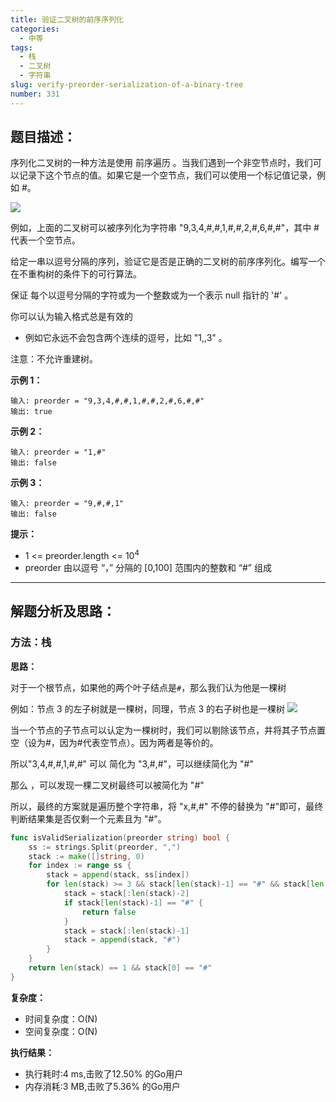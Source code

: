 ```yaml
---
title: 验证二叉树的前序序列化
categories:
  - 中等
tags:
  - 栈
  - 二叉树
  - 字符串
slug: verify-preorder-serialization-of-a-binary-tree
number: 331
---
```


## 题目描述：

序列化二叉树的一种方法是使用 前序遍历 。当我们遇到一个非空节点时，我们可以记录下这个节点的值。如果它是一个空节点，我们可以使用一个标记值记录，例如 #。

![](/img/leetcode/331验证二叉树的前序序列化/pre-tree.jpg)

例如，上面的二叉树可以被序列化为字符串 "9,3,4,#,#,1,#,#,2,#,6,#,#"，其中 # 代表一个空节点。

给定一串以逗号分隔的序列，验证它是否是正确的二叉树的前序序列化。编写一个在不重构树的条件下的可行算法。

保证 每个以逗号分隔的字符或为一个整数或为一个表示 null 指针的 '#' 。

你可以认为输入格式总是有效的

- 例如它永远不会包含两个连续的逗号，比如 "1,,3" 。

注意：不允许重建树。

**示例 1：**
```
输入: preorder = "9,3,4,#,#,1,#,#,2,#,6,#,#"
输出: true
```

**示例 2：**
```
输入: preorder = "1,#"
输出: false
```

**示例 3：**
```
输入: preorder = "9,#,#,1"
输出: false
```


**提示：**
- 1 <= preorder.length <= 10<sup>4</sup>
- preorder 由以逗号 “，” 分隔的 [0,100] 范围内的整数和 “#” 组成

---
## 解题分析及思路：


### 方法：栈

**思路：**

对于一个根节点，如果他的两个叶子结点是`#`，那么我们认为他是一棵树

例如：节点 3 的左子树就是一棵树，同理，节点 3 的右子树也是一棵树
![](/img/leetcode/331验证二叉树的前序序列化/example1.png)

当一个节点的子节点可以认定为一棵树时，我们可以剔除该节点，并将其子节点置空（设为#，因为#代表空节点）。因为两者是等价的。

所以"3,4,#,#,1,#,#" 可以 简化为 "3,#,#"，可以继续简化为 "#"

那么 ，可以发现一棵二叉树最终可以被简化为 "#"

所以，最终的方案就是遍历整个字符串，将 "x,#,#" 不停的替换为 "#"即可，最终判断结果集是否仅剩一个元素且为 "#"。

```go
func isValidSerialization(preorder string) bool {
	ss := strings.Split(preorder, ",")
	stack := make([]string, 0)
	for index := range ss {
		stack = append(stack, ss[index])
		for len(stack) >= 3 && stack[len(stack)-1] == "#" && stack[len(stack)-2] == "#" {
			stack = stack[:len(stack)-2]
			if stack[len(stack)-1] == "#" {
				return false
			}
			stack = stack[:len(stack)-1]
			stack = append(stack, "#")
		}
	}
	return len(stack) == 1 && stack[0] == "#"
}
```

**复杂度：**

- 时间复杂度：O(N)
- 空间复杂度：O(N)

**执行结果：**

- 执行耗时:4 ms,击败了12.50% 的Go用户
- 内存消耗:3 MB,击败了5.36% 的Go用户
